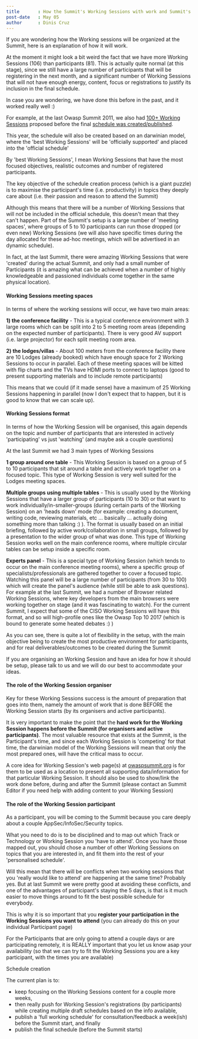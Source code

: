 ```yaml
---
title       : How the Summit's Working Sessions with work and Summit's Schedule
post-date   : May 05
author      : Dinis Cruz
---
```


If you are wondering how the Working sessions will be organized at the Summit, here is an explanation of how it will work.

At the moment it might look a bit weird the fact that we have more Working Sessions (106) than participants (81). This is actually quite normal (at this stage), since we still have a large number of participants that will be registering in the next month, and a significant number of Working Sessions that will not have enough energy, content, focus or registrations to justify its inclusion in the final schedule.

In case you are wondering, we have done this before in the past, and it worked really well :)

For example, at the last Owasp Summit 2011, we also had [100+ Working Sessions](https://www.owasp.org/index.php/Category:Summit_2011_Tracks) proposed before the final [schedule was created/published](https://www.owasp.org/index.php/Summit_2011_Schedule_Dynamic).

This year, the schedule will also be created based on an darwinian model, where the 'best Working Sessions' will be 'officially supported' and placed into the 'official schedule'

By 'best Working Sessions', I mean Working Sessions that have the most focused objectives, realistic outcomes and number of registered participants.

The key objective of the schedule creation process (which is a giant puzzle) is to maximise the participant's time (i.e. productivity) in topics they deeply care about (i.e. their passion and reason to attend the Summit)

Although this means that there will be a number of Working Sessions that will not be included in the official schedule, this doesn't mean that they can't happen. Part of the Summit's setup is a large number of 'meeting spaces', where groups of 5 to 10 participants can run those dropped (or even new) Working Sessions (we will also have specific times during the day allocated for these ad-hoc meetings, which will be advertised in an dynamic schedule).

In fact, at the last Summit, there were amazing Working Sessions that were 'created' during the actual Summit, and only had a small number of Participants (it is amazing what can be achieved when a number of highly knowledgeable and passioned individuals come together in the same physical location).

#### Working Sessions meeting spaces

In terms of where the working sessions will occur, we have two main areas:

**1) the conference facility** - This is a typical conference environment with 3 large rooms which can be split into 2 to 5 meeting room areas (depending on the expected number of participants). There is very good AV support (i.e. large projector) for each split meeting room area.

**2) the lodges/villas** - About 100 meters from the conference facility there are 10 Lodges (already booked) which have enough space for 2 Working Sessions to occur in parallel. Each of these meeting spaces will be kitted with flip charts and the TVs have HDMI ports to connect to laptops (good to present supporting materials and to include remote participants)

This means that we could (if it made sense) have a maximum of 25 Working Sessions happening in parallel (now I don't expect that to happen, but it is good to know that we can scale up).

#### Working Sessions format

In terms of how the Working Session will be organised, this again depends on the topic and number of participants that are interested in actively 'participating' vs just 'watching' (and maybe ask a couple questions)

At the last Summit we had 3 main types of Working Sessions

**1 group around one table** - This Working Session is based on a group of 5 to 10 participants that sit around a table and actively work together on a focused topic. This type of Working Session is very well suited for the Lodges meeting spaces.

**Multiple groups using multiple tables** - This is usually used by the Working Sessions that have a larger group of participants (10 to 30) or that want to work individually/in-smaller-groups (during certain parts of the Working Session) on an 'heads down' mode (for example: creating a document, writing code, reviewing materials, etc ... basically ... actually doing something more than talking  :)  ). The format is usually based on an initial briefing, followed by active work/collaboration in small groups, followed by a presentation to the wider group of what was done. This type of Working Session works well on the main conference rooms, where multiple circular tables can be setup inside a specific room.

**Experts panel** - This is a special type of Working Session (which tends to occur on the main conference meeting rooms), where a specific group of specialists/professionals are gathered together to cover a focused topic. Watching this panel will be a large number of participants (from 30 to 100) which will create the panel's audience (while still be able to ask questions). For example at the last Summit, we had a number of Browser related Working Sessions, where key developers from the main browsers were working together on stage (and it was fascinating to watch). For the current Summit, I expect that some of the CISO Working Sessions will have this format, and so will high-profile ones like the Owasp Top 10 2017 (which is bound to generate some heated debates :)  )

As you can see, there is quite a lot of flexibility in the setup, with the main objective being to create the most productive environment for participants, and for real deliverables/outcomes to be created during the Summit

If you are organising an Working Session and have an idea for how it should be setup, please talk to us and we will do our best to accommodate your ideas.

#### The role of the Working Session organiser

Key for these Working Sessions success is the amount of preparation that goes into them, namely the amount of work that is done BEFORE the Working Session starts (by its organisers and active participants).

It is very important to make the point that the **hard work for the Working Session happens before the Summit (for organisers and active participants)**. The most valuable resource that exists at the Summit, is the Participant's time, and since each Working Session is 'competing' for that time, the darwinian model of the Working Sessions will mean that only the most prepared ones, will have the critical mass to occur.

A core idea for Working Session's web page(s) at [owaspsummit.org](http://owaspsummit.org) is for them to be used as a location to present all supporting data/information for that particular Working Session. It should also be used to show/link the work done before, during and after the Summit (please contact an Summit Editor if you need help with adding content to your Working Session)

#### The role of the Working Session participant

As a participant, you will be coming to the Summit because you care deeply about a couple AppSec/InfoSec/Security topics.

What you need to do is to be disciplined and to map out which Track or Technology or Working Session you 'have to attend'. Once you have those mapped out, you should chose a number of other Working Sessions on topics that you are interested in, and fit them into the rest of your 'personalised schedule'.

Will this mean that there will be conflicts when two working sessions that you 'really would like to attend' are happening at the same time? Probably yes. But at last Summit we were pretty good at avoiding these conflicts, and one of the advantages of participant's staying the 5 days, is that is it much easier to move things around to fit the best possible schedule for everybody.

This is why it is so important that you **register your participation in the Working Sessions you want to attend** (you can already do this on your individual Participant page)

For the Participants that are only going to attend a couple days or are participating remotely, it is REALLY important that you let us know asap your availability (so that we can try to fit the Working Sessions you are a key participant, with the times you are available)

Schedule creation

The current plan is to:

 - keep focusing on the Working Sessions content for a couple more weeks,
 - then really push for Working Session's registrations (by participants) while creating multiple draft schedules based on the info available,
 - publish a 'full working schedule' for consultation/feedback a week(ish) before the Summit start, and finally
 - publish the final schedule (before the Summit starts)
